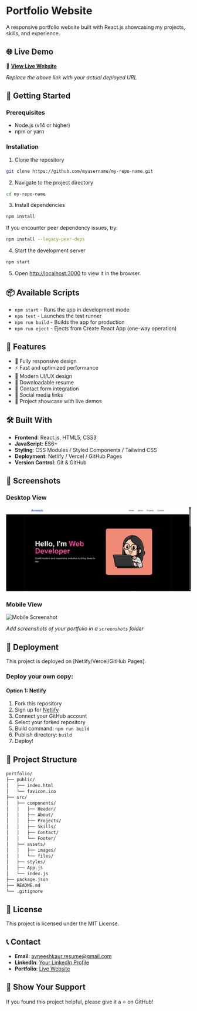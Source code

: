 # Portfolio Website

A responsive portfolio website built with React.js showcasing my projects, skills, and experience.

## 🌐 Live Demo

🔗 **[View Live Website](https://my-portfolio-site.netlify.app)**

*Replace the above link with your actual deployed URL*

## 🚀 Getting Started

### Prerequisites
- Node.js (v14 or higher)
- npm or yarn

### Installation

1. Clone the repository
```bash
git clone https://github.com/myusername/my-repo-name.git
```

2. Navigate to the project directory
```bash
cd my-repo-name
```

3. Install dependencies
```bash
npm install
```

If you encounter peer dependency issues, try:
```bash
npm install --legacy-peer-deps
```

4. Start the development server
```bash
npm start
```

5. Open [http://localhost:3000](http://localhost:3000) to view it in the browser.

## 📦 Available Scripts

- `npm start` - Runs the app in development mode
- `npm test` - Launches the test runner
- `npm run build` - Builds the app for production
- `npm run eject` - Ejects from Create React App (one-way operation)

## 🎯 Features

- 📱 Fully responsive design
- ⚡ Fast and optimized performance
- 🎨 Modern UI/UX design
- 📄 Downloadable resume
- 📧 Contact form integration
- 🔗 Social media links
- 💼 Project showcase with live demos

## 🛠️ Built With

- **Frontend**: React.js, HTML5, CSS3
- **JavaScript**: ES6+
- **Styling**: CSS Modules / Styled Components / Tailwind CSS
- **Deployment**: Netlify / Vercel / GitHub Pages
- **Version Control**: Git & GitHub

## 📸 Screenshots

### Desktop View
![Desktop Screenshot](./screenshots/desktop.png)

### Mobile View
![Mobile Screenshot](./screenshots/mobile.png)

*Add screenshots of your portfolio in a `screenshots` folder*

## 🚀 Deployment

This project is deployed on [Netlify/Vercel/GitHub Pages]. 

### Deploy your own copy:

#### Option 1: Netlify
1. Fork this repository
2. Sign up for [Netlify](https://netlify.com)
3. Connect your GitHub account
4. Select your forked repository
5. Build command: `npm run build`
6. Publish directory: `build`
7. Deploy!

## 📁 Project Structure

```
portfolio/
├── public/
│   ├── index.html
│   └── favicon.ico
├── src/
│   ├── components/
│   │   ├── Header/
│   │   ├── About/
│   │   ├── Projects/
│   │   ├── Skills/
│   │   ├── Contact/
│   │   └── Footer/
│   ├── assets/
│   │   ├── images/
│   │   └── files/
│   ├── styles/
│   ├── App.js
│   └── index.js
├── package.json
├── README.md
└── .gitignore
```

## 📄 License

This project is licensed under the MIT License.

## 📞 Contact

- **Email**: avneeshkaur.resume@gmail.com
- **LinkedIn**: [Your LinkedIn Profile](https://www.linkedin.com/in/avneeshkaur-dev/)
- **Portfolio**: [Live Website](https://avneesh-kaur-portfolio.netlify.app/)

## 🌟 Show Your Support

If you found this project helpful, please give it a ⭐ on GitHub!
